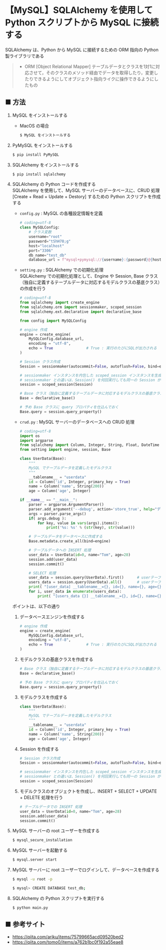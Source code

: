 # 【MySQL】SQLAlchemy を使用して Python スクリプトから MySQL に接続する

SQLAlchemy は、Python から MySQL に接続するための ORM 指向の Python 製ライブラリである

> - ORM [Object Relational Mapper]
>     テーブルデータとクラスを1対1に対応させて，そのクラスのメソッド経由でデータを取得したり，変更したりできるようにしてオブジェクト指向ライクに操作できるようにしたもの

## ■ 方法

1. MySQL をインストールする<br>
    - MacOS の場合
        ```sh
        $ MySQL をインストールする
        ```

1. PyMySQL をインストールする<br>
    ```sh
    $ pip install PyMySQL
    ```

1. SQLAlchemy をインストールする<br>
    ```sh
    $ pip install sqlalchemy
    ```

1. SQLAlchemy の Python コードを作成する<br>
    SQLAlchemy を使用して、MySQL サーバーのデータベースに、CRUD 処理 [Create + Read + Update + Destory] するための Python スクリプトを作成する

    - `config.py` : MySQL の各種設定情報を定義<br>
        ```python
        # coding=utf-8
        class MySQLConfig:
            # クラス変数
            username="root"
            password="tShH78;g"
            host="localhost"
            port="3306"
            db_name="test_db"
            database_url = f"mysql+pymysql://{username}:{password}@{host}/{db_name}?charset=utf8"
        ```

    - `setting.py` : SQLAlchemy での初期化処理<br>
        SQLAlchemy での初期化処理として、Engine や Session, Base クラス（独自に定義するテーブルデータに対応するモデルクラスの基底クラス）の作成を行う

        ```python
        # coding=utf-8
        from sqlalchemy import create_engine
        from sqlalchemy.orm import sessionmaker, scoped_session
        from sqlalchemy.ext.declarative import declarative_base

        from config import MySQLConfig

        # engine 作成
        engine = create_engine(
            MySQLConfig.database_url,
            encoding = "utf-8",
            echo = True               # True : 実行のたびにSQLが出力される
        )

        # Session クラス作成
        Session = sessionmaker(autocommit=False, autoflush=False, bind=engine)

        # sessionmaker インスタンスを内包した scoped_session インスタンスを生成
        # sessionmaker との違いは、Session() を何回実行しても同一の Session が返されるという点
        session = scoped_session(Session)

        # Base クラス（独自に定義するテーブルデータに対応するモデルクラスの基底クラス）を作成
        Base = declarative_base()

        # 予め Base クラスに query プロパティを仕込んでおく
        Base.query = session.query_property()
        ```

    - `crud.py` : MySQL サーバーのデータベースへの CRUD 処理
        ```python
        # coding=utf-8
        import os
        import argparse
        from sqlalchemy import Column, Integer, String, Float, DateTime
        from setting import engine, session, Base

        class UserData(Base):
            """
            MySQL でテーブルデータを定義したモデルクラス
            """
            __tablename__ = "userdata"
            id = Column('id', Integer, primary_key = True)
            name = Column('name', String(200))
            age = Column('age', Integer)

        if __name__ == "__main__":
            parser = argparse.ArgumentParser()
            parser.add_argument('--debug', action='store_true', help="デバッグモード有効化")
            args = parser.parse_args()
            if( args.debug ):
                for key, value in vars(args).items():
                    print('%s: %s' % (str(key), str(value)))

            # テーブルデータをデータベースに作成する
            Base.metadata.create_all(bind=engine)

            # テーブルデータへの INSERT 処理
            user_data = UserData(id=0, name="Tom", age=28)
            session.add(user_data)  
            session.commit()

            # SELECT 処理
            user_data = session.query(UserData).first()      # userテーブルの最初のレコードをクラスで返す
            users_data = session.query(UserData).all()       # userテーブルの全レコードをクラスが入った配列で返す
            print( "[user_data] __tablename__={}, id={}, name={}, age={}".format(user_data.__tablename__, user_data.id, user_data.name, user_data.age) )
            for i, user_data in enumerate(users_data):
                print( "[users_data {}] __tablename__={}, id={}, name={}, age={}".format(i, user_data.__tablename__, user_data.id, user_data.name, user_data.age) )        
        ```

    ポイントは、以下の通り

    1. データベースエンジンを作成する<br>
        ```python
        # engine 作成
        engine = create_engine(
            MySQLConfig.database_url,
            encoding = "utf-8",
            echo = True               # True : 実行のたびにSQLが出力される
        )
        ```

    1. モデルクラスの基底クラスを作成する<br>
        ```python
        # Base クラス（独自に定義するテーブルデータに対応するモデルクラスの基底クラス）を作成
        Base = declarative_base()

        # 予め Base クラスに query プロパティを仕込んでおく
        Base.query = session.query_property()
        ```

    1. モデルクラスを作成する<br>
        ```python
        class UserData(Base):
            """
            MySQL でテーブルデータを定義したモデルクラス
            """
            __tablename__ = "userdata"
            id = Column('id', Integer, primary_key = True)
            name = Column('name', String(200))
            age = Column('age', Integer)
        ```

    1. Session を作成する<br>
        ```python
        # Session クラス作成
        Session = sessionmaker(autocommit=False, autoflush=False, bind=engine)

        # sessionmaker インスタンスを内包した scoped_session インスタンスを生成
        # sessionmaker との違いは、Session() を何回実行しても同一の Session が返されるという点
        session = scoped_session(Session)
        ```

    1. モデルクラスのオブジェクトを作成し、INSERT + SELECT + UPDATE + DELETE 処理を行う<br>
        ```python
        # テーブルデータでの INSERT 処理
        user_data = UserData(id=0, name="Tom", age=28)
        session.add(user_data)  
        session.commit()
        ```

1. MySQL サーバーの root ユーザーを作成する<br>
    ```sh
    $ mysql_secure_installation
    ```

1. MySQL サーバーを起動する<br>
    ```sh
    $ mysql.server start
    ```

1. MySQL サーバーに root ユーザーでログインして、データベースを作成する<br>
    ```sh
    $ mysql -u root -p
    ```
    ```sh
    $ mysql> CREATE DATABASE test_db;
    ```

1. SQLAlchemy の Python スクリプトを実行する<br>
    ```sh
    $ python main.py
    ```

## ■ 参考サイト
- https://qiita.com/ariku/items/75799665acd09520bed2
- https://qiita.com/tomo0/items/a762b1bc0f192a55eae8
